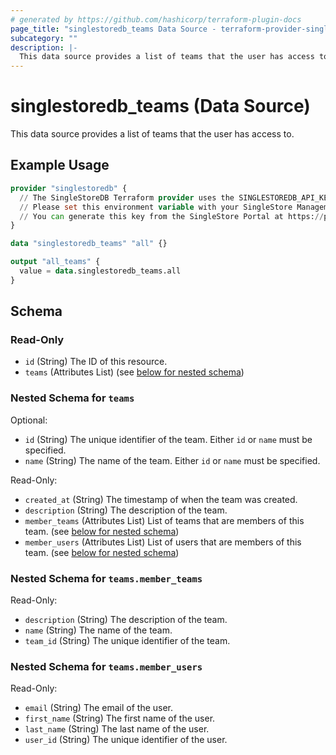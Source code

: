 ```yaml
---
# generated by https://github.com/hashicorp/terraform-plugin-docs
page_title: "singlestoredb_teams Data Source - terraform-provider-singlestoredb"
subcategory: ""
description: |-
  This data source provides a list of teams that the user has access to.
---
```


# singlestoredb_teams (Data Source)

This data source provides a list of teams that the user has access to.

## Example Usage

```terraform
provider "singlestoredb" {
  // The SingleStoreDB Terraform provider uses the SINGLESTOREDB_API_KEY environment variable for authentication.
  // Please set this environment variable with your SingleStore Management API key.
  // You can generate this key from the SingleStore Portal at https://portal.singlestore.com/organizations/org-id/api-keys.
}

data "singlestoredb_teams" "all" {}

output "all_teams" {
  value = data.singlestoredb_teams.all
}
```

<!-- schema generated by tfplugindocs -->
## Schema

### Read-Only

- `id` (String) The ID of this resource.
- `teams` (Attributes List) (see [below for nested schema](#nestedatt--teams))

<a id="nestedatt--teams"></a>
### Nested Schema for `teams`

Optional:

- `id` (String) The unique identifier of the team. Either `id` or `name` must be specified.
- `name` (String) The name of the team. Either `id` or `name` must be specified.

Read-Only:

- `created_at` (String) The timestamp of when the team was created.
- `description` (String) The description of the team.
- `member_teams` (Attributes List) List of teams that are members of this team. (see [below for nested schema](#nestedatt--teams--member_teams))
- `member_users` (Attributes List) List of users that are members of this team. (see [below for nested schema](#nestedatt--teams--member_users))

<a id="nestedatt--teams--member_teams"></a>
### Nested Schema for `teams.member_teams`

Read-Only:

- `description` (String) The description of the team.
- `name` (String) The name of the team.
- `team_id` (String) The unique identifier of the team.


<a id="nestedatt--teams--member_users"></a>
### Nested Schema for `teams.member_users`

Read-Only:

- `email` (String) The email of the user.
- `first_name` (String) The first name of the user.
- `last_name` (String) The last name of the user.
- `user_id` (String) The unique identifier of the user.


